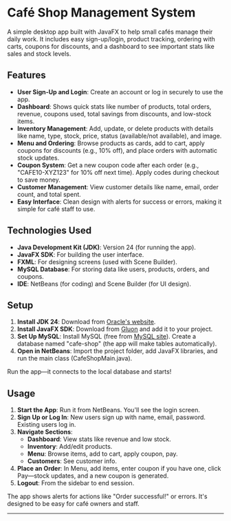 # Café Shop Management System

A simple desktop app built with JavaFX to help small cafés manage their daily work. It includes easy sign-up/login, product tracking, ordering with carts, coupons for discounts, and a dashboard to see important stats like sales and stock levels.


## Features

- **User Sign-Up and Login**: Create an account or log in securely to use the app.
- **Dashboard**: Shows quick stats like number of products, total orders, revenue, coupons used, total savings from discounts, and low-stock items.
- **Inventory Management**: Add, update, or delete products with details like name, type, stock, price, status (available/not available), and image.
- **Menu and Ordering**: Browse products as cards, add to cart, apply coupons for discounts (e.g., 10% off), and place orders with automatic stock updates.
- **Coupon System**: Get a new coupon code after each order (e.g., "CAFE10-XYZ123" for 10% off next time). Apply codes during checkout to save money.
- **Customer Management**: View customer details like name, email, order count, and total spent.
- **Easy Interface**: Clean design with alerts for success or errors, making it simple for café staff to use.

## Technologies Used

- **Java Development Kit (JDK)**: Version 24 (for running the app).
- **JavaFX SDK**: For building the user interface.
- **FXML**: For designing screens (used with Scene Builder).
- **MySQL Database**: For storing data like users, products, orders, and coupons.
- **IDE**: NetBeans (for coding) and Scene Builder (for UI design).

## Setup

1. **Install JDK 24**: Download from [Oracle's website](https://www.oracle.com/java/technologies/downloads/).
2. **Install JavaFX SDK**: Download from [Gluon](https://gluonhq.com/products/javafx/) and add it to your project.
3. **Set Up MySQL**: Install MySQL (free from [MySQL site](https://dev.mysql.com/downloads/)). Create a database named "cafe-shop" (the app will make tables automatically).
4. **Open in NetBeans**: Import the project folder, add JavaFX libraries, and run the main class (CafeShopMain.java).

Run the app—it connects to the local database and starts!

## Usage

1. **Start the App**: Run it from NetBeans. You'll see the login screen.
2. **Sign Up or Log In**: New users sign up with name, email, password. Existing users log in.
3. **Navigate Sections**:
   - **Dashboard**: View stats like revenue and low stock.
   - **Inventory**: Add/edit products.
   - **Menu**: Browse items, add to cart, apply coupon, pay.
   - **Customers**: See customer info.
4. **Place an Order**: In Menu, add items, enter coupon if you have one, click Pay—stock updates, and a new coupon is generated.
5. **Logout**: From the sidebar to end session.

The app shows alerts for actions like "Order successful!" or errors. It's designed to be easy for café owners and staff. 


--- 


